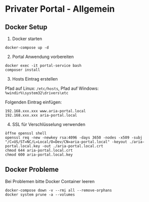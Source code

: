 # Privater Portal - Allgemein
## Docker Setup
1. Docker starten
````shell
docker-compose up -d
````
2. Portal Anwendung vorbereiten
````shell
docker exec -it portal-service bash
composer install
````
3. Hosts Eintrag erstellen

Pfad auf Linux: `/etc/hosts`, Pfad auf Windows: `%windir%\system32\drivers\etc`

Folgenden Eintrag einfügen:
````
192.168.xxx.xxx www.aria-portal.local
192.168.xxx.xxx aria-portal.local
````
4. SSL für Verschlüsselung verwenden
````
öffne openssl shell
openssl req -new -newkey rsa:4096 -days 3650 -nodes -x509 -subj "/C=US/ST=NC/L=Local/O=Dev/CN=aria-portal.local" -keyout ./aria-portal.local.key -out ./aria-portal.local.crt
chmod 644 aria-portal.local.crt
chmod 600 aria-portal.local.key
````
## Docker Probleme
Bei Problemen bitte Docker Container leeren
````shell 
docker-compose down -v --rmi all --remove-orphans
docker system prune -a --volumes
````